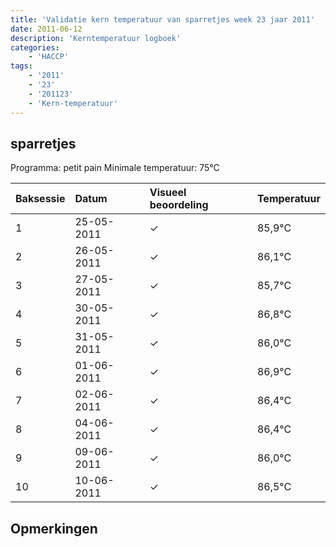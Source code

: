 ```yaml
---
title: 'Validatie kern temperatuur van sparretjes week 23 jaar 2011'
date: 2011-06-12
description: 'Kerntemperatuur logboek'
categories:
    - 'HACCP'
tags:
    - '2011'
    - '23'
    - '201123'
    - 'Kern-temperatuur'
---
```


## sparretjes

Programma: petit pain
Minimale temperatuur: 75°C

| Baksessie | Datum | Visueel beoordeling | Temperatuur |
|:---|:---|:---|:---|
| 1 | 25-05-2011 | &check; | 85,9°C |
| 2 | 26-05-2011 | &check; | 86,1°C |
| 3 | 27-05-2011 | &check; | 85,7°C |
| 4 | 30-05-2011 | &check; | 86,8°C |
| 5 | 31-05-2011 | &check; | 86,0°C |
| 6 | 01-06-2011 | &check; | 86,9°C |
| 7 | 02-06-2011 | &check; | 86,4°C |
| 8 | 04-06-2011 | &check; | 86,4°C |
| 9 | 09-06-2011 | &check; | 86,0°C |
| 10 | 10-06-2011 | &check; | 86,5°C |

## Opmerkingen


